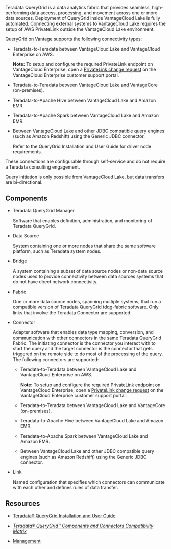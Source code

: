
Teradata QueryGrid is a data analytics fabric that provides seamless, high-performing data access, processing, and movement across one or more data sources. Deployment of QueryGrid inside VantageCloud Lake is fully automated. Connecting external systems to VantageCloud Lake requires the setup of AWS PrivateLink outside the VantageCloud Lake environment.

QueryGrid on Vantage supports the following connectivity types:

-   Teradata-to-Teradata between VantageCloud Lake and VantageCloud Enterprise on AWS.

    **Note:** To setup and configure the required PrivateLink endpoint on VantageCloud Enterprise, open a [PrivateLink change request](yml1671157089031.md) on the VantageCloud Enterprise customer support portal.

-   Teradata-to-Teradata between VantageCloud Lake and VantageCore (on-premises).

-   Teradata-to-Apache Hive between VantageCloud Lake and Amazon EMR.

-   Teradata-to-Apache Spark between VantageCloud Lake and Amazon EMR.

-   Between VantageCloud Lake and other JDBC compatible query engines (such as Amazon Redshift) using the Generic JDBC connector.

    Refer to the QueryGrid Installation and User Guide for driver node requirements.


These connections are configurable through self-service and do not require a Teradata consulting engagement.

Query initiation is only possible from VantageCloud Lake, but data transfers are bi-directional.

## Components


-   Teradata QueryGrid Manager

    Software that enables definition, administration, and monitoring of Teradata QueryGrid.

-   Data Source

    System containing one or more nodes that share the same software platform, such as Teradata system nodes.

-   Bridge

    A system containing a subset of data source nodes or non-data source nodes used to provide connectivity between data sources systems that do not have direct network connectivity.

-   Fabric

    One or more data source nodes, spanning multiple systems, that run a compatible version of Teradata QueryGrid tdqg-fabric software. Only links that involve the Teradata Connector are supported.

-   Connector

    Adapter software that enables data type mapping, conversion, and communication with other connectors in the same Teradata QueryGrid Fabric. The initiating connector is the connector you interact with to start the query and the target connector is the connector that gets triggered on the remote side to do most of the processing of the query. The following connectors are supported:

    -   Teradata-to-Teradata between VantageCloud Lake and VantageCloud Enterprise on AWS.

        **Note:** To setup and configure the required PrivateLink endpoint on VantageCloud Enterprise, open a [PrivateLink change request](yml1671157089031.md) on the VantageCloud Enterprise customer support portal.

    -   Teradata-to-Teradata between VantageCloud Lake and VantageCore (on-premises).

    -   Teradata-to-Apache Hive between VantageCloud Lake and Amazon EMR.

    -   Teradata-to-Apache Spark between VantageCloud Lake and Amazon EMR.

    -   Between VantageCloud Lake and other JDBC compatible query engines (such as Amazon Redshift) using the Generic JDBC connector.

-   Link

    Named configuration that specifies which connectors can communicate with each other and defines rules of data transfer.


## Resources


-   [Teradata® QueryGrid Installation and User Guide](https://docs.teradata.com/search/documents?query=Teradata+QueryGrid+Installation+and+User+Guide&sort=last_update&virtual-field=title_only&content-lang=)

-   [*Teradata® QueryGrid™ Components and Connectors Compatibility Matrix*](https://docs.teradata.com/access/sources/dita/map?dita:mapPath=wue1554808920847.ditamap)

-   [Management](lzm1640282103875.md)


